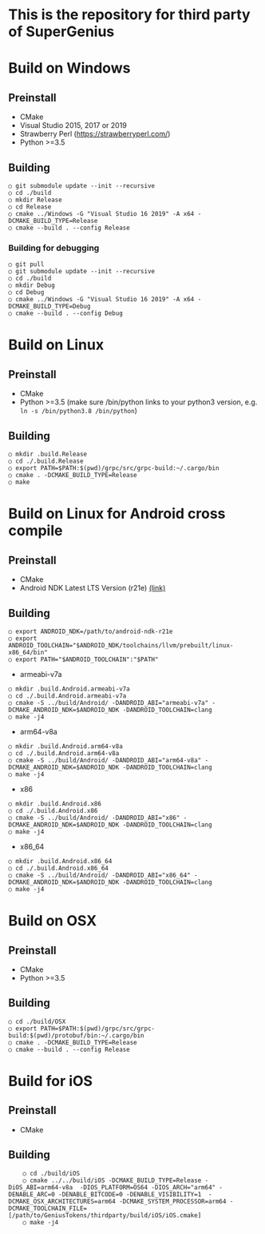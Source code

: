 This is the repository for third party of SuperGenius
===================================

# Build on Windows

## Preinstall
- CMake 
- Visual Studio 2015, 2017 or 2019
- Strawberry Perl (https://strawberryperl.com/)
- Python >=3.5
## Building	
    ○ git submodule update --init --recursive
    ○ cd ./build
    ○ mkdir Release
    ○ cd Release
    ○ cmake ../Windows -G "Visual Studio 16 2019" -A x64 -DCMAKE_BUILD_TYPE=Release
    ○ cmake --build . --config Release

### Building for debugging
	○ git pull
	○ git submodule update --init --recursive
	○ cd ./build
	○ mkdir Debug
	○ cd Debug
	○ cmake ../Windows -G "Visual Studio 16 2019" -A x64 -DCMAKE_BUILD_TYPE=Debug 
	○ cmake --build . --config Debug
# Build on Linux
## Preinstall
- CMake 
- Python >=3.5 (make sure /bin/python links to your python3 version, e.g. `ln -s /bin/python3.8 /bin/python`)
## Building
	○ mkdir .build.Release
	○ cd ./.build.Release	
	○ export PATH=$PATH:$(pwd)/grpc/src/grpc-build:~/.cargo/bin
	○ cmake . -DCMAKE_BUILD_TYPE=Release
	○ make
# Build on Linux for Android cross compile
## Preinstall
- CMake 
- Android NDK Latest LTS Version (r21e) [(link)](https://developer.android.com/ndk/downloads#lts-downloads)
## Building
	○ export ANDROID_NDK=/path/to/android-ndk-r21e
	○ export ANDROID_TOOLCHAIN="$ANDROID_NDK/toolchains/llvm/prebuilt/linux-x86_64/bin"
	○ export PATH="$ANDROID_TOOLCHAIN":"$PATH" 
* armeabi-v7a
```
○ mkdir .build.Android.armeabi-v7a
○ cd ./.build.Android.armeabi-v7a
○ cmake -S ../build/Android/ -DANDROID_ABI="armeabi-v7a" -DCMAKE_ANDROID_NDK=$ANDROID_NDK -DANDROID_TOOLCHAIN=clang
○ make -j4
```	
* arm64-v8a
```
○ mkdir .build.Android.arm64-v8a
○ cd ./.build.Android.arm64-v8a
○ cmake -S ../build/Android/ -DANDROID_ABI="arm64-v8a" -DCMAKE_ANDROID_NDK=$ANDROID_NDK -DANDROID_TOOLCHAIN=clang
○ make -j4
```
* x86
```
○ mkdir .build.Android.x86
○ cd ./.build.Android.x86
○ cmake -S ../build/Android/ -DANDROID_ABI="x86" -DCMAKE_ANDROID_NDK=$ANDROID_NDK -DANDROID_TOOLCHAIN=clang
○ make -j4
```
* x86_64
```
○ mkdir .build.Android.x86_64
○ cd ./.build.Android.x86_64
○ cmake -S ../build/Android/ -DANDROID_ABI="x86_64" -DCMAKE_ANDROID_NDK=$ANDROID_NDK -DANDROID_TOOLCHAIN=clang
○ make -j4
```
# Build on OSX
## Preinstall
   - CMake    
   - Python >=3.5
 ## Building
    ○ cd ./build/OSX
	○ export PATH=$PATH:$(pwd)/grpc/src/grpc-build:$(pwd)/protobuf/bin:~/.cargo/bin
    ○ cmake . -DCMAKE_BUILD_TYPE=Release
    ○ cmake --build . --config Release

# Build for iOS
## Preinstall
  - CMake

## Building
```
    ○ cd ./build/iOS
    ○ cmake ../../build/iOS -DCMAKE_BUILD_TYPE=Release -DiOS_ABI=arm64-v8a  -DIOS_PLATFORM=OS64 -DIOS_ARCH="arm64" -DENABLE_ARC=0 -DENABLE_BITCODE=0 -DENABLE_VISIBILITY=1  -DCMAKE_OSX_ARCHITECTURES=arm64 -DCMAKE_SYSTEM_PROCESSOR=arm64 -DCMAKE_TOOLCHAIN_FILE=[/path/to/GeniusTokens/thirdparty/build/iOS/iOS.cmake]
    ○ make -j4
```
